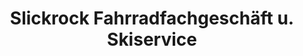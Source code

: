 ---
title: "Slickrock Fahrradfachgeschäft u. Skiservice"
url: /bad-lobenstein/slickrock-fahrradfachgeschaeft-u-skiservice/
shop: Fahrrad
---